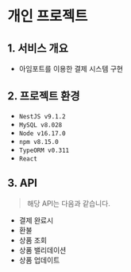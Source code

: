 # 개인 프로젝트

## 1. 서비스 개요
- 아임포트를 이용한 결제 시스템 구현
## 2. 프로젝트 환경
  - `NestJS v9.1.2`
  - `MySQL v8.028`
  - `Node v16.17.0`
  - `npm v8.15.0`
  - `TypeORM v0.311`
  - `React`
## 3. API

> 해당 API는 다음과 같습니다.
- 결제 완료시
- 환불
- 상품 조회
- 상품 밸리데이션
- 상품 업데이트
